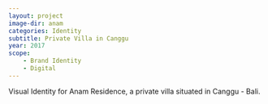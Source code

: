 ```yaml
---
layout: project
image-dir: anam
categories: Identity
subtitle: Private Villa in Canggu
year: 2017
scope:
    - Brand Identity
    - Digital
---
```

Visual Identity for Anam Residence, a private villa situated in Canggu - Bali.